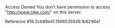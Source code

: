 Access Denied You don't have permission to access "http://www.nike.com/" on this server.

Reference #18.3cb89e41.1566535549.1b6296af